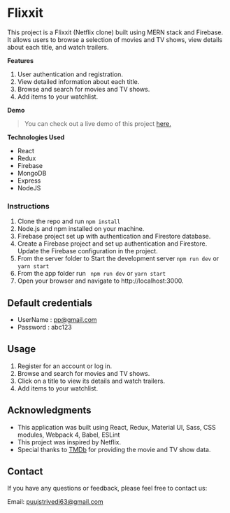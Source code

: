 # Flixxit

This project is a Flixxit (Netflix clone) built using MERN stack and Firebase. It allows users to browse a selection of movies and TV shows, view details about each title, and watch trailers.

**Features**

1. User authentication and registration.
2. View detailed information about each title.
3. Browse and search for movies and TV shows.
4. Add items to your watchlist.

**Demo**

> You can check out a live demo of this project [here.]()

**Technologies Used**
- React
- Redux
- Firebase 
- MongoDB
- Express
- NodeJS

### Instructions
  
1. Clone the repo and run ``npm install``
2. Node.js and npm installed on your machine.
3. Firebase project set up with authentication and Firestore database.
4. Create a Firebase project and set up authentication and Firestore. Update the Firebase configuration in the project.
5. From the server folder to Start the development server ``npm run dev`` or ```yarn start```
6. From the app folder run `` npm run dev`` or ```yarn start```
7. Open your browser and navigate to http://localhost:3000.

**Default credentials**
---
- UserName : pp@gmail.com
- Password : abc123


**Usage**
---
1. Register for an account or log in.
2. Browse and search for movies and TV shows.
3. Click on a title to view its details and watch trailers.
4. Add items to your watchlist.

**Acknowledgments**
---
- This application was built using React, Redux, Material UI, Sass, CSS modules, Webpack 4, Babel, ESLint
- This project was inspired by Netflix.
- Special thanks to [TMDb](https://developer.themoviedb.org/docs) for providing the movie and TV show data.
  
**Contact**
---
If you have any questions or feedback, please feel free to contact us:

Email: puujstrivedi63@gmail.com
